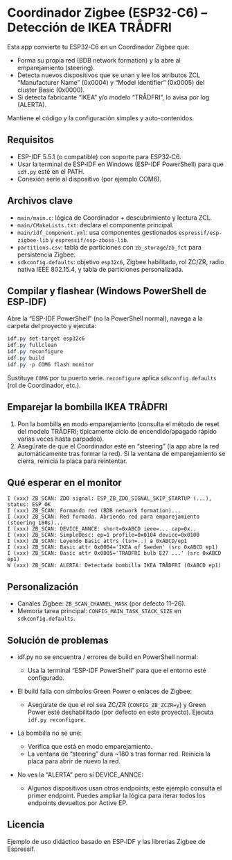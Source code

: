 # Coordinador Zigbee (ESP32-C6) – Detección de IKEA TRÅDFRI

Esta app convierte tu ESP32‑C6 en un Coordinador Zigbee que:

- Forma su propia red (BDB network formation) y la abre al emparejamiento (steering).
- Detecta nuevos dispositivos que se unan y lee los atributos ZCL “Manufacturer Name” (0x0004) y “Model Identifier” (0x0005) del cluster Basic (0x0000).
- Si detecta fabricante “IKEA” y/o modelo “TRÅDFRI”, lo avisa por log (ALERTA).

Mantiene el código y la configuración simples y auto-contenidos.

## Requisitos

- ESP-IDF 5.5.1 (o compatible) con soporte para ESP32‑C6.
- Usar la terminal de ESP‑IDF en Windows (ESP-IDF PowerShell) para que `idf.py` esté en el PATH.
- Conexión serie al dispositivo (por ejemplo COM6).

## Archivos clave

- `main/main.c`: lógica de Coordinador + descubrimiento y lectura ZCL.
- `main/CMakeLists.txt`: declara el componente principal.
- `main/idf_component.yml`: usa componentes gestionados `espressif/esp-zigbee-lib` y `espressif/esp-zboss-lib`.
- `partitions.csv`: tabla de particiones con `zb_storage`/`zb_fct` para persistencia Zigbee.
- `sdkconfig.defaults`: objetivo `esp32c6`, Zigbee habilitado, rol ZC/ZR, radio nativa IEEE 802.15.4, y tabla de particiones personalizada.

## Compilar y flashear (Windows PowerShell de ESP‑IDF)

Abre la “ESP-IDF PowerShell” (no la PowerShell normal), navega a la carpeta del proyecto y ejecuta:

```powershell
idf.py set-target esp32c6
idf.py fullclean
idf.py reconfigure
idf.py build
idf.py -p COM6 flash monitor
```

Sustituye `COM6` por tu puerto serie. `reconfigure` aplica `sdkconfig.defaults` (rol de Coordinador, etc.).

## Emparejar la bombilla IKEA TRÅDFRI

1. Pon la bombilla en modo emparejamiento (consulta el método de reset del modelo TRÅDFRI; típicamente ciclo de encendido/apagado rápido varias veces hasta parpadeo).
2. Asegúrate de que el Coordinador esté en “steering” (la app abre la red automáticamente tras formar la red). Si la ventana de emparejamiento se cierra, reinicia la placa para reintentar.

## Qué esperar en el monitor

```text
I (xxx) ZB_SCAN: ZDO signal: ESP_ZB_ZDO_SIGNAL_SKIP_STARTUP (...), status: ESP_OK
I (xxx) ZB_SCAN: Formando red (BDB network formation)...
I (xxx) ZB_SCAN: Red formada. Abriendo red para emparejamiento (steering 180s)...
I (xxx) ZB_SCAN: DEVICE_ANNCE: short=0xABCD ieee=... cap=0x.. 
I (xxx) ZB_SCAN: SimpleDesc: ep=1 profile=0x0104 device=0x0100
I (xxx) ZB_SCAN: Leyendo Basic attrs (tsn=..) a 0xABCD/ep1
I (xxx) ZB_SCAN: Basic attr 0x0004='IKEA of Sweden' (src 0xABCD ep1)
I (xxx) ZB_SCAN: Basic attr 0x0005='TRADFRI bulb E27 ...' (src 0xABCD ep1)
W (xxx) ZB_SCAN: ALERTA: Detectada bombilla IKEA TRÅDFRI (0xABCD ep1)
```

## Personalización

- Canales Zigbee: `ZB_SCAN_CHANNEL_MASK` (por defecto 11–26).
- Memoria tarea principal: `CONFIG_MAIN_TASK_STACK_SIZE` en `sdkconfig.defaults`.

## Solución de problemas

- idf.py no se encuentra / errores de build en PowerShell normal:
   - Usa la terminal “ESP-IDF PowerShell” para que el entorno esté configurado.

- El build falla con símbolos Green Power o enlaces de Zigbee:
   - Asegúrate de que el rol sea ZC/ZR (`CONFIG_ZB_ZCZR=y`) y Green Power esté deshabilitado (por defecto en este proyecto). Ejecuta `idf.py reconfigure`.

- La bombilla no se une:
   - Verifica que está en modo emparejamiento.
   - La ventana de “steering” dura ~180 s tras formar red. Reinicia la placa para abrir de nuevo la red.

- No ves la “ALERTA” pero sí DEVICE_ANNCE:
   - Algunos dispositivos usan otros endpoints; este ejemplo consulta el primer endpoint. Puedes ampliar la lógica para iterar todos los endpoints devueltos por Active EP.

## Licencia

Ejemplo de uso didáctico basado en ESP‑IDF y las librerías Zigbee de Espressif.
